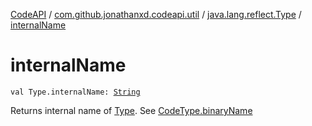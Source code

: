 [CodeAPI](../../index.md) / [com.github.jonathanxd.codeapi.util](../index.md) / [java.lang.reflect.Type](index.md) / [internalName](.)

# internalName

`val Type.internalName: `[`String`](https://kotlinlang.org/api/latest/jvm/stdlib/kotlin/-string/index.html)

Returns internal name of [Type](#). See [CodeType.binaryName](../../com.github.jonathanxd.codeapi.type/-code-type/binary-name.md)

